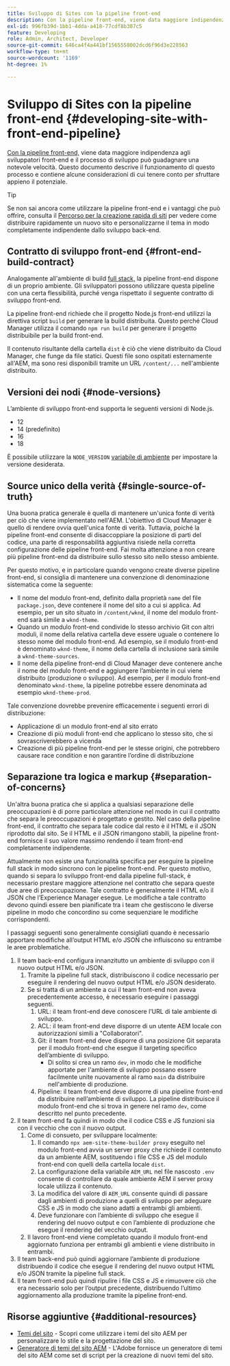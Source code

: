 ```yaml
---
title: Sviluppo di Sites con la pipeline front-end
description: Con la pipeline front-end, viene data maggiore indipendenza agli sviluppatori front-end e il processo di sviluppo può guadagnare una notevole velocità. Questo documento descrive alcune considerazioni particolari del processo di sviluppo front-end che devono essere fornite.
exl-id: 996fb39d-1bb1-4dda-a418-77cdf8b307c5
feature: Developing
role: Admin, Architect, Developer
source-git-commit: 646ca4f4a441bf1565558002dcd6f96d3e228563
workflow-type: tm+mt
source-wordcount: '1169'
ht-degree: 1%

---
```



# Sviluppo di Sites con la pipeline front-end {#developing-site-with-front-end-pipeline}

[Con la pipeline front-end,](/help/implementing/cloud-manager/configuring-pipelines/introduction-ci-cd-pipelines.md#front-end) viene data maggiore indipendenza agli sviluppatori front-end e il processo di sviluppo può guadagnare una notevole velocità. Questo documento descrive il funzionamento di questo processo e contiene alcune considerazioni di cui tenere conto per sfruttare appieno il potenziale.

>[!TIP]
>
>Se non sai ancora come utilizzare la pipeline front-end e i vantaggi che può offrire, consulta il [Percorso per la creazione rapida di siti](/help/journey-sites/quick-site/overview.md) per vedere come distribuire rapidamente un nuovo sito e personalizzarne il tema in modo completamente indipendente dallo sviluppo back-end.

## Contratto di sviluppo front-end {#front-end-build-contract}

Analogamente all&#39;ambiente di build [full stack,](/help/implementing/cloud-manager/getting-access-to-aem-in-cloud/build-environment-details.md) la pipeline front-end dispone di un proprio ambiente. Gli sviluppatori possono utilizzare questa pipeline con una certa flessibilità, purché venga rispettato il seguente contratto di sviluppo front-end.

La pipeline front-end richiede che il progetto Node.js front-end utilizzi la direttiva script `build` per generare la build distribuita. Questo perché Cloud Manager utilizza il comando `npm run build` per generare il progetto distribuibile per la build front-end.

Il contenuto risultante della cartella `dist` è ciò che viene distribuito da Cloud Manager, che funge da file statici. Questi file sono ospitati esternamente all&#39;AEM, ma sono resi disponibili tramite un URL `/content/...` nell&#39;ambiente distribuito.

## Versioni dei nodi {#node-versions}

L’ambiente di sviluppo front-end supporta le seguenti versioni di Node.js.

* 12
* 14 (predefinito)
* 16
* 18

È possibile utilizzare la `NODE_VERSION` [variabile di ambiente](/help/implementing/cloud-manager/environment-variables.md) per impostare la versione desiderata.

## Source unico della verità {#single-source-of-truth}

Una buona pratica generale è quella di mantenere un&#39;unica fonte di verità per ciò che viene implementato nell&#39;AEM. L&#39;obiettivo di Cloud Manager è quello di rendere ovvia quell&#39;unica fonte di verità. Tuttavia, poiché la pipeline front-end consente di disaccoppiare la posizione di parti del codice, una parte di responsabilità aggiuntiva risiede nella corretta configurazione delle pipeline front-end. Fai molta attenzione a non creare più pipeline front-end da distribuire sullo stesso sito nello stesso ambiente.

Per questo motivo, e in particolare quando vengono create diverse pipeline front-end, si consiglia di mantenere una convenzione di denominazione sistematica come la seguente:

* Il nome del modulo front-end, definito dalla proprietà `name` del file `package.json`, deve contenere il nome del sito a cui si applica. Ad esempio, per un sito situato in `/content/wknd`, il nome del modulo front-end sarà simile a `wknd-theme`.
* Quando un modulo front-end condivide lo stesso archivio Git con altri moduli, il nome della relativa cartella deve essere uguale o contenere lo stesso nome del modulo front-end. Ad esempio, se il modulo front-end è denominato `wknd-theme`, il nome della cartella di inclusione sarà simile a `wknd-theme-sources`.
* Il nome della pipeline front-end di Cloud Manager deve contenere anche il nome del modulo front-end e aggiungere l’ambiente in cui viene distribuito (produzione o sviluppo). Ad esempio, per il modulo front-end denominato `wknd-theme`, la pipeline potrebbe essere denominata ad esempio `wknd-theme-prod`.

Tale convenzione dovrebbe prevenire efficacemente i seguenti errori di distribuzione:

* Applicazione di un modulo front-end al sito errato
* Creazione di più moduli front-end che applicano lo stesso sito, che si sovrascriverebbero a vicenda
* Creazione di più pipeline front-end per le stesse origini, che potrebbero causare race condition e non garantire l’ordine di distribuzione

## Separazione tra logica e markup {#separation-of-concerns}

Un&#39;altra buona pratica che si applica a qualsiasi separazione delle preoccupazioni è di porre particolare attenzione nel modo in cui il contratto che separa le preoccupazioni è progettato e gestito. Nel caso della pipeline front-end, il contratto che separa tale codice dal resto è il HTML e il JSON riprodotto dal sito. Se il HTML e il JSON rimangono stabili, la pipeline front-end fornisce il suo valore massimo rendendo il team front-end completamente indipendente.

Attualmente non esiste una funzionalità specifica per eseguire la pipeline full stack in modo sincrono con le pipeline front-end. Per questo motivo, quando si separa lo sviluppo front-end dalla pipeline full-stack, è necessario prestare maggiore attenzione nel contratto che separa queste due aree di preoccupazione. Tale contratto è generalmente il HTML e/o il JSON che l’Experience Manager esegue. Le modifiche a tale contratto devono quindi essere ben pianificate tra i team che gestiscono le diverse pipeline in modo che concordino su come sequenziare le modifiche corrispondenti.

I passaggi seguenti sono generalmente consigliati quando è necessario apportare modifiche all’output HTML e/o JSON che influiscono su entrambe le aree problematiche.

1. Il team back-end configura innanzitutto un ambiente di sviluppo con il nuovo output HTML e/o JSON.
   1. Tramite la pipeline full stack, distribuiscono il codice necessario per eseguire il rendering del nuovo output HTML e/o JSON desiderato.
   1. Se si tratta di un ambiente a cui il team front-end non aveva precedentemente accesso, è necessario eseguire i passaggi seguenti.
      1. URL: il team front-end deve conoscere l’URL di tale ambiente di sviluppo.
      1. ACL: il team front-end deve disporre di un utente AEM locale con autorizzazioni simili a &quot;Collaboratori&quot;.
      1. Git: il team front-end deve disporre di una posizione Git separata per il modulo front-end che esegue il targeting specifico dell’ambiente di sviluppo.
         * Di solito si crea un ramo `dev`, in modo che le modifiche apportate per l&#39;ambiente di sviluppo possano essere facilmente unite nuovamente al ramo `main` da distribuire nell&#39;ambiente di produzione.
      1. Pipeline: il team front-end deve disporre di una pipeline front-end da distribuire nell’ambiente di sviluppo. La pipeline distribuisce il modulo front-end che si trova in genere nel ramo `dev`, come descritto nel punto precedente.
1. Il team front-end fa quindi in modo che il codice CSS e JS funzioni sia con il vecchio che con il nuovo output.
   1. Come di consueto, per sviluppare localmente:
      1. Il comando `npx aem-site-theme-builder proxy` eseguito nel modulo front-end avvia un server proxy che richiede il contenuto da un ambiente AEM, sostituendo i file CSS e JS del modulo front-end con quelli della cartella locale `dist`.
      1. La configurazione della variabile `AEM_URL` nel file nascosto `.env` consente di controllare da quale ambiente AEM il server proxy locale utilizza il contenuto.
      1. La modifica del valore di `AEM_URL` consente quindi di passare dagli ambienti di produzione a quelli di sviluppo per adeguare CSS e JS in modo che siano adatti a entrambi gli ambienti.
      1. Deve funzionare con l’ambiente di sviluppo che esegue il rendering del nuovo output e con l’ambiente di produzione che esegue il rendering del vecchio output.
   1. Il lavoro front-end viene completato quando il modulo front-end aggiornato funziona per entrambi gli ambienti e viene distribuito in entrambi.
1. Il team back-end può quindi aggiornare l’ambiente di produzione distribuendo il codice che esegue il rendering del nuovo output HTML e/o JSON tramite la pipeline full stack.
1. Il team front-end può quindi ripulire i file CSS e JS e rimuovere ciò che era necessario solo per l’output precedente, distribuendo l’ultimo aggiornamento alla produzione tramite la pipeline front-end.

## Risorse aggiuntive {#additional-resources}

* [Temi del sito](/help/sites-cloud/administering/site-creation/site-themes.md) - Scopri come utilizzare i temi del sito AEM per personalizzare lo stile e la progettazione del sito.
* [Generatore di temi del sito AEM](https://github.com/adobe/aem-site-theme-builder) - L&#39;Adobe fornisce un generatore di temi del sito AEM come set di script per la creazione di nuovi temi del sito.
